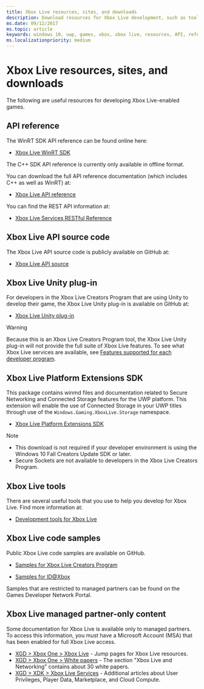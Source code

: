 ```yaml
---
title: Xbox Live resources, sites, and downloads
description: Download resources for Xbox Live development, such as tools and API Reference.
ms.date: 09/12/2017
ms.topic: article
keywords: windows 10, uwp, games, xbox, xbox live, resources, API, reference, tools, winrt
ms.localizationpriority: medium
---
```


# Xbox Live resources, sites, and downloads

The following are useful resources for developing Xbox Live-enabled games.


## API reference

The WinRT SDK API reference can be found online here:

* [Xbox Live WinRT SDK](https://docs.microsoft.com/dotnet/api/?view=xboxlive-dotnet-2017.11.20171204.01)

The C++ SDK API reference is currently only available in offline format.

You can download the full API reference documentation (which includes C++ as well as WinRT) at:

* [Xbox Live API reference](https://aka.ms/xboxliveuwpdocs)

You can find the REST API information at:

* [Xbox Live Services RESTful Reference](../api-ref/xbox-live-rest/atoc-xboxlivews-reference.md)


## Xbox Live API source code

The Xbox Live API source code is publicly available on GitHub at:

* [Xbox Live API source](https://github.com/Microsoft/xbox-live-api)


## Xbox Live Unity plug-in

For developers in the Xbox Live Creators Program that are using Unity to develop their game, the Xbox Live Unity plug-in is available on GitHub at:

* [Xbox Live Unity plug-in](https://github.com/Microsoft/xbox-live-unity-plugin)

> [!WARNING]
> Because this is an Xbox Live Creators Program tool, the Xbox Live Unity plug-in will not provide the full suite of Xbox Live features. To see what Xbox Live services are available, see [Features supported for each developer program](../get-started/join-dev-program/live-feature-comparison-table.md).


## Xbox Live Platform Extensions SDK

This package contains winmd files and documentation related to Secure Networking and Connected Storage features for the UWP platform.
This extension will enable the use of Connected Storage in your UWP titles through use of the `Windows.Gaming.XboxLive.Storage` namespace.

* [Xbox Live Platform Extensions SDK](https://aka.ms/xblextsdk)

> [!NOTE]
> - This download is not required if your developer environment is using the Windows 10 Fall Creators Update SDK or later.
> - Secure Sockets are not available to developers in the Xbox Live Creators Program.


## Xbox Live tools

There are several useful tools that you use to help you develop for Xbox Live.
Find more information at:

* [Development tools for Xbox Live](tools/live-tools.md)


## Xbox Live code samples

Public Xbox Live code samples are available on GitHub.

* [Samples for Xbox Live Creators Program](https://github.com/Microsoft/xbox-live-samples/tree/master/CreatorsSDK)

* [Samples for ID@Xbox](https://github.com/Microsoft/xbox-live-samples/tree/master/ID%40XboxSDK)

Samples that are restricted to managed partners can be found on the Games Developer Network Portal.


## Xbox Live managed partner-only content

Some documentation for Xbox Live is available only to managed partners.
To access this information, you must have a Microsoft Account (MSA) that has been enabled for full Xbox Live access.

* [XGD > Xbox One > Xbox Live](https://developer.microsoft.com/games/xbox/partner/live-home) - Jump pages for Xbox Live resources.
* [XGD > Xbox One > White papers](https://developer.microsoft.com/games/xbox/partner/development-education-whitepapers) - The section "Xbox Live and Networking" contains about 30 white papers.
* [XGD > XDK > Xbox Live Services](https://developer.microsoft.com/games/xbox/docs/xdk/xbox-live-services) - Additional articles about User Privileges, Player Data, Marketplace, and Cloud Compute.
